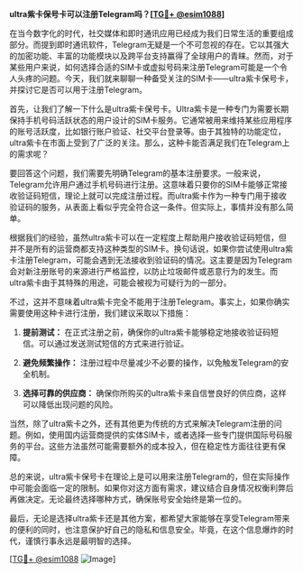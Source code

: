 **ultra紫卡保号卡可以注册Telegram吗？[[TG💪+ @esim1088](https://t.me/s/esim1088)]**

在当今数字化的时代，社交媒体和即时通讯应用已经成为我们日常生活的重要组成部分。而提到即时通讯软件，Telegram无疑是一个不可忽视的存在。它以其强大的加密功能、丰富的功能模块以及跨平台支持赢得了全球用户的青睐。然而，对于某些用户来说，如何选择合适的SIM卡或虚拟号码来注册Telegram可能是一个令人头疼的问题。今天，我们就来聊聊一种备受关注的SIM卡——ultra紫卡保号卡，并探讨它是否可以用于注册Telegram。

首先，让我们了解一下什么是ultra紫卡保号卡。Ultra紫卡是一种专门为需要长期保持手机号码活跃状态的用户设计的SIM卡服务。它通常被用来维持某些应用程序的账号活跃度，比如银行账户验证、社交平台登录等。由于其独特的功能定位，ultra紫卡在市面上受到了广泛的关注。那么，这种卡能否满足我们在Telegram上的需求呢？

要回答这个问题，我们需要先明确Telegram的基本注册要求。一般来说，Telegram允许用户通过手机号码进行注册。这意味着只要你的SIM卡能够正常接收验证码短信，理论上就可以完成注册过程。而ultra紫卡作为一种专门用于接收验证码的服务，从表面上看似乎完全符合这一条件。但实际上，事情并没有那么简单。

根据我们的经验，虽然ultra紫卡可以在一定程度上帮助用户接收验证码短信，但并不是所有的运营商都支持这种类型的SIM卡。换句话说，如果你尝试使用ultra紫卡注册Telegram，可能会遇到无法接收到验证码的情况。这主要是因为Telegram会对新注册账号的来源进行严格监控，以防止垃圾邮件或恶意行为的发生。而ultra紫卡由于其特殊的用途，可能会被视为可疑行为的一部分。

不过，这并不意味着ultra紫卡完全不能用于注册Telegram。事实上，如果你确实需要使用这种卡进行注册，我们建议采取以下措施：

1. **提前测试：** 在正式注册之前，确保你的ultra紫卡能够稳定地接收验证码短信。可以通过发送测试短信的方式来进行验证。
   
2. **避免频繁操作：** 注册过程中尽量减少不必要的操作，以免触发Telegram的安全机制。

3. **选择可靠的供应商：** 确保你所购买的ultra紫卡来自信誉良好的供应商，这样可以降低出现问题的风险。

当然，除了ultra紫卡之外，还有其他更为传统的方式来解决Telegram注册的问题。例如，使用国内运营商提供的实体SIM卡，或者选择一些专门提供国际号码服务的平台。这些方法虽然可能需要额外的成本投入，但在稳定性方面往往更有保障。

总的来说，ultra紫卡保号卡在理论上是可以用来注册Telegram的，但在实际操作中可能会面临一定的限制。如果你对这方面有需求，建议结合自身情况权衡利弊后再做决定。无论最终选择哪种方式，确保账号安全始终是第一位的。

最后，无论是选择ultra紫卡还是其他方案，都希望大家能够在享受Telegram带来的便利的同时，也注意保护好自己的隐私和信息安全。毕竟，在这个信息爆炸的时代，谨慎行事永远是最明智的选择。

[[TG💪+ @esim1088](https://t.me/s/esim1088) ![Image](https://i.postimg.cc/4NQfJmqS/Snipaste-2025-05-13-00-14-12.png)]